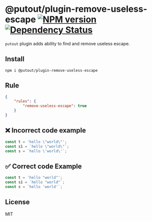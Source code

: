 # @putout/plugin-remove-useless-escape [![NPM version][NPMIMGURL]][NPMURL] [![Dependency Status][DependencyStatusIMGURL]][DependencyStatusURL]

[NPMIMGURL]:                https://img.shields.io/npm/v/@putout/plugin-remove-useless-escape.svg?style=flat&longCache=true
[NPMURL]:                   https://npmjs.org/package/@putout/plugin-remove-useless-escape"npm"

[DependencyStatusURL]:      https://david-dm.org/coderaiser/putout?path=packages/plugin-remove-useless-escape
[DependencyStatusIMGURL]:   https://david-dm.org/coderaiser/putout.svg?path=packages/plugin-remove-useless-escape

`putout` plugin adds ability to find and remove useless escape.

## Install

```
npm i @putout/plugin-remove-useless-escape
```

## Rule

```json
{
    "rules": {
        "remove-useless-escape": true
    }
}
```

## ❌ Incorrect code example

```js
const t = 'hello \"world\"';
const s1 = `hello \"world\"`;
const s = `hello \'world\'`;
```

## ✅ Correct code Example

```js
const t = 'hello "world"';
const s1 = `hello "world"`;
const s = `hello 'world'`;
```

## License

MIT

